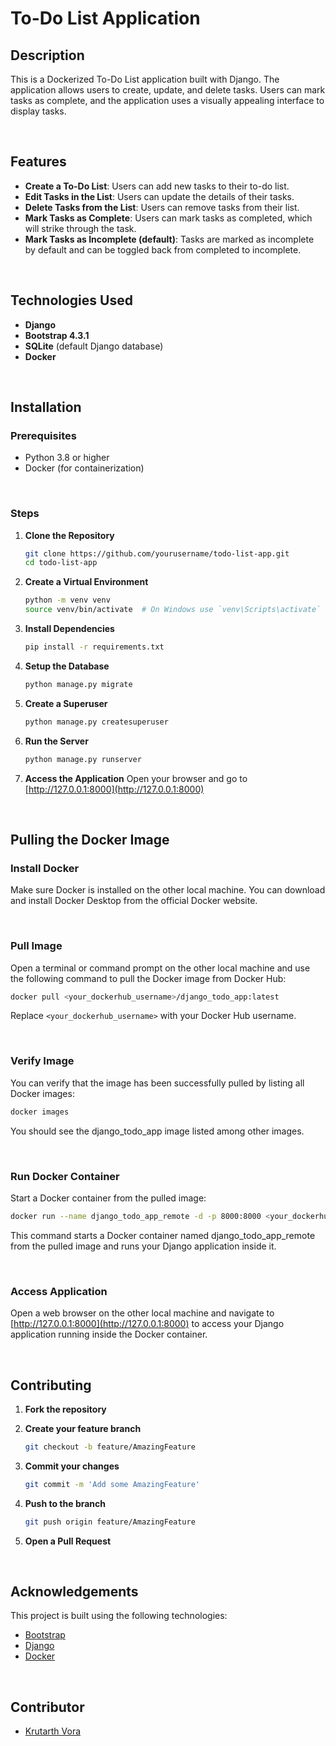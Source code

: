 # To-Do List Application

## Description
This is a Dockerized To-Do List application built with Django. The application allows users to create, update, and delete tasks. Users can mark tasks as complete, and the application uses a visually appealing interface to display tasks.

<br>

## Features
- **Create a To-Do List**: Users can add new tasks to their to-do list.
- **Edit Tasks in the List**: Users can update the details of their tasks.
- **Delete Tasks from the List**: Users can remove tasks from their list.
- **Mark Tasks as Complete**: Users can mark tasks as completed, which will strike through the task.
- **Mark Tasks as Incomplete (default)**: Tasks are marked as incomplete by default and can be toggled back from completed to incomplete.

<br>

## Technologies Used
- **Django**
- **Bootstrap 4.3.1**
- **SQLite** (default Django database)
- **Docker**

<br>

## Installation

### Prerequisites
- Python 3.8 or higher
- Docker (for containerization)

<br>

### Steps

1. **Clone the Repository**

    ```bash
    git clone https://github.com/yourusername/todo-list-app.git
    cd todo-list-app
    ```


2. **Create a Virtual Environment**

    ```bash   
    python -m venv venv
    source venv/bin/activate  # On Windows use `venv\Scripts\activate`
    ```


3. **Install Dependencies**

    ```bash   
    pip install -r requirements.txt
    ```


4. **Setup the Database**

    ```bash   
    python manage.py migrate
    ```


5. **Create a Superuser**

    ```bash   
    python manage.py createsuperuser
    ```


6. **Run the Server**

    ```bash   
    python manage.py runserver
    ```


7. **Access the Application**
    Open your browser and go to [http://127.0.0.1:8000](http://127.0.0.1:8000)

<br>

## Pulling the Docker Image

### Install Docker
Make sure Docker is installed on the other local machine. You can download and install Docker Desktop from the official Docker website.

<br>

### Pull Image
Open a terminal or command prompt on the other local machine and use the following command to pull the Docker image from Docker Hub:

```bash
docker pull <your_dockerhub_username>/django_todo_app:latest
```
Replace `<your_dockerhub_username>` with your Docker Hub username.

<br>

### Verify Image
You can verify that the image has been successfully pulled by listing all Docker images:

```bash
docker images
```
You should see the django_todo_app image listed among other images.

<br>

### Run Docker Container
Start a Docker container from the pulled image:

```bash
docker run --name django_todo_app_remote -d -p 8000:8000 <your_dockerhub_username>/django_todo_app:latest
```
This command starts a Docker container named django_todo_app_remote from the pulled image and runs your Django application inside it.

<br>

### Access Application

Open a web browser on the other local machine and navigate to [http://127.0.0.1:8000](http://127.0.0.1:8000) to access your Django application running inside the Docker container.

<br>

## Contributing

1. **Fork the repository**

2. **Create your feature branch**

    ```bash
    git checkout -b feature/AmazingFeature
    ```

3. **Commit your changes**

    ```bash
    git commit -m 'Add some AmazingFeature'
    ```

4. **Push to the branch**

    ```bash
    git push origin feature/AmazingFeature
    ```

5. **Open a Pull Request**

<br>

## Acknowledgements

This project is built using the following technologies:

- [Bootstrap](https://getbootstrap.com/)
- [Django](https://www.djangoproject.com/)
- [Docker](https://www.docker.com/)

<br>

## Contributor 

- [Krutarth Vora](https://github.com/ksv1112)

<br>
